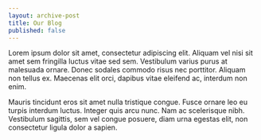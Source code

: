 ```yaml
---
layout: archive-post
title: Our Blog
published: false
---
```


Lorem ipsum dolor sit amet, consectetur adipiscing elit. Aliquam vel nisi sit amet sem fringilla luctus vitae sed sem. Vestibulum varius purus at malesuada ornare. Donec sodales commodo risus nec porttitor. Aliquam non tellus ex. Maecenas elit orci, dapibus vitae eleifend ac, interdum non enim.

Mauris tincidunt eros sit amet nulla tristique congue. Fusce ornare leo eu turpis interdum luctus. Integer quis arcu nunc. Nam ac scelerisque nibh. Vestibulum sagittis, sem vel congue posuere, diam urna egestas elit, non consectetur ligula dolor a sapien.